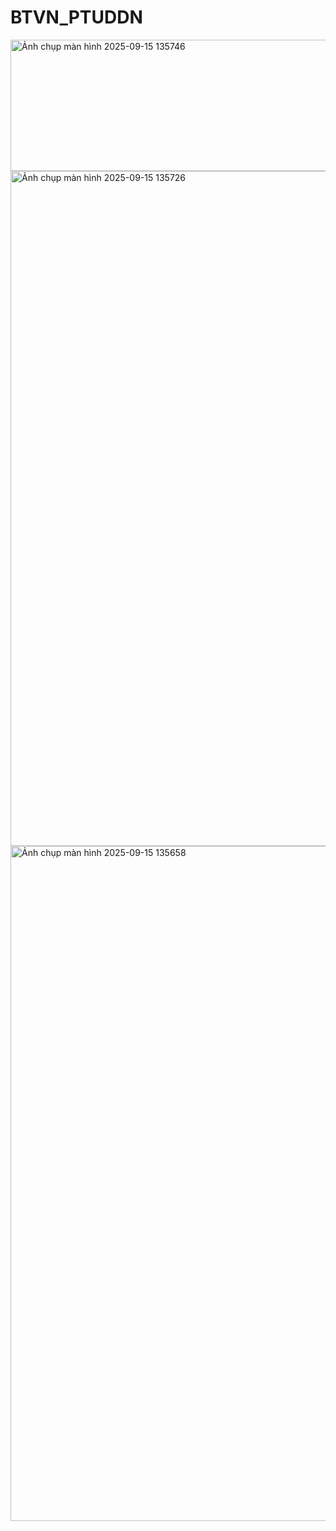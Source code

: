 # BTVN_PTUDDN
<img width="704" height="210" alt="Ảnh chụp màn hình 2025-09-15 135746" src="https://github.com/user-attachments/assets/8166318f-e198-413a-b74c-5d7dd6ec076e" />
<img width="1920" height="1080" alt="Ảnh chụp màn hình 2025-09-15 135726" src="https://github.com/user-attachments/assets/4bc79596-7838-47e5-a84a-7ffa6b74f592" />
<img width="1920" height="1080" alt="Ảnh chụp màn hình 2025-09-15 135658" src="https://github.com/user-attachments/assets/8ab58ab6-f350-433c-b45a-57adc5ac0f94" />
